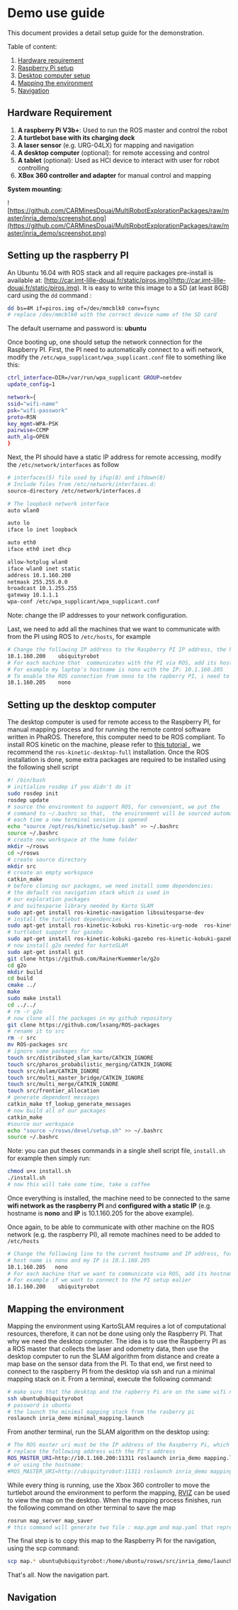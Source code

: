 # Demo use guide
This document provides a detail setup guide for the demonstration.

Table of content:
1.  [Hardware requirement](#hw)
2.  [Raspberry Pi setup](#rpi)
3.  [Desktop computer setup](#desk)
4.  [Mapping the environment](#mapping)
5.  [Navigation](#nav)


<a name="hw"></a>
## Hardware Requirement
1. **A raspberry Pi V3b+**: Used to run the ROS master and control the robot
2. **A turtlebot base with its charging dock**
3. **A laser sensor** (e.g.  URG-04LX) for mapping and navigation
4. **A desktop computer** (optional): for remote accessing and control 
5. **A tablet** (optional): Used as HCI device to interact with user for robot controlling
6. **XBox 360 controller and adapter** for manual control and mapping

**System mounting**:

![https://github.com/CARMinesDouai/MultiRobotExplorationPackages/raw/master/inria_demo/screenshot.png](https://github.com/CARMinesDouai/MultiRobotExplorationPackages/raw/master/inria_demo/screenshot.png)

<a name="rpi"></a>
## Setting up the raspberry PI
 An Ubuntu 16.04 with ROS stack and all require packages pre-install is  available  at: [http://car.imt-lille-douai.fr/static/piros.img](http://car.imt-lille-douai.fr/static/piros.img). It is easy to write this image to a SD (at least 8GB) card using the ``dd`` command :
 ```sh
 dd bs=4M if=piros.img of=/dev/mmcblk0 conv=fsync
 # replace /dev/mmcblk0 with the correct device name of the SD card 
 ```
 The default username and password is: **ubuntu**
 
Once booting up, one should setup the network connection for the Raspberry PI. First, the PI need to automatically connect to a wifi network, modify the ```/etc/wpa_supplicant/wpa_supplicant.conf``` file to something like this:
```sh
ctrl_interface=DIR=/var/run/wpa_supplicant GROUP=netdev
update_config=1

network={
ssid="wifi-name"
psk="wifi-passwork"
proto=RSN
key_mgmt=WPA-PSK
pairwise=CCMP
auth_alg=OPEN
}
```

Next, the PI should have a static IP address for remote accessing, modify the ```/etc/network/interfaces``` as follow
```sh
# interfaces(5) file used by ifup(8) and ifdown(8)
# Include files from /etc/network/interfaces.d:
source-directory /etc/network/interfaces.d

# The loopback network interface
auto wlan0

auto lo
iface lo inet loopback

auto eth0
iface eth0 inet dhcp

allow-hotplug wlan0
iface wlan0 inet static
address 10.1.160.200
netmask 255.255.0.0
broadcast 10.1.255.255
gateway 10.1.1.1
wpa-conf /etc/wpa_supplicant/wpa_supplicant.conf
```

Note: change the IP addresses to your network configuration.

Last, we need to add all the machines that we want to communicate with from the PI using ROS to ```/etc/hosts```, for example
```sh
# Change the following IP address to the Raspberry PI IP address, the hostname is ubiquityrobot
10.1.160.200 	ubiquityrobot
# For each machine that  communicates with the PI via ROS, add its hostname and IP here,
# For example my laptop's hostname is nono with the IP: 10.1.160.205
# To enable the ROS connection from nono to the rapberry PI, i need to add the following line
10.1.160.205	nono
```

<a name="desk"></a>
 ## Setting up the desktop computer
 
 The desktop computer is used for remote access to the Raspberry PI, for manual mapping process and for running the remote control software written in PhaROS. Therefore, this computer need to be ROS compliant. To install ROS kinetic on the machine, please refer to [ this tutorial ](http://wiki.ros.org/kinetic/Installation/Ubuntu), we recommend the ```ros-kinetic-desktop-full``` installation. Once the ROS installation is done, some extra packages are required to be installed using the following shell script
 
 ```sh
 #! /bin/bash
 # initialize rosdep if you didn't do it
sudo rosdep init
rosdep update
# source the environment to support ROS, for convenient, we put the
# command to ~/.bashrc so that,  the environment will be sourced automatically
# each time a new terminal session is opened
echo "source /opt/ros/kinetic/setup.bash" >> ~/.bashrc
source ~/.bashrc
# create new workspace at the home folder
mkdir ~/rosws
cd ~/rosws
# create source directory
mkdir src
# create an empty workspace
catkin_make
# before cloning our packages, we need install some dependencies:
# the default ros navigation stack which is used in
# our exploration packages 
# and suitesparse library needed by Karto SLAM
sudo apt-get install ros-kinetic-navigation libsuitesparse-dev
# install the turtlebot dependencies
sudo apt-get install ros-kinetic-kobuki ros-kinetic-urg-node  ros-kinetic-kobuki-core ros-kinetic-turtlebot*
# turtlebot support for gazebo
sudo apt-get install ros-kinetic-kobuki-gazebo ros-kinetic-kobuki-gazebo-plugins 
# now install g2o needed for kartoSLAM
sudo apt-get install git
git clone https://github.com/RainerKuemmerle/g2o
cd g2o
mkdir build
cd build
cmake ../
make
sudo make install
cd ../../
# rm -r g2o
# now clone all the packages in my github repository
git clone https://github.com/lxsang/ROS-packages
# rename it to src
rm -r src
mv ROS-packages src
# ignore some packages for now
touch src/distributed_slam_karto/CATKIN_IGNORE
touch src/pharos_probabilistic_merging/CATKIN_IGNORE
touch src/dslam/CATKIN_IGNORE
touch src/multi_master_bridge/CATKIN_IGNORE
touch src/multi_merge/CATKIN_IGNORE
touch src/frontier_allocation
# generate dependent messages
catkin_make tf_lookup_generate_messages
# now build all of our packages
catkin_make
#source our workspace
echo "source ~/rosws/devel/setup.sh" >> ~/.bashrc
source ~/.bashrc
 ```
 
 Note: you can put theses commands in a single shell script file, ```install.sh``` for example then simply run:
 ```sh
 chmod u+x install.sh
 ./install.sh
 # now this will take some time, take a coffee
 ```
 
 Once everything is installed, the machine need to be connected to the same **wifi network as the raspberry PI** and **configured with a static IP** (e.g. hostname is **nono** and **IP** is 10.1.160.205 for the above example). 
 
 Once again, to be able to communicate with other machine on the ROS network (e.g. the raspberry PI), all remote machines need to be added to ```/etc/hosts```
 ```sh
 # Change the following line to the current hostname and IP address, for example my machine
 # host name is nono and my IP is 10.1.160.205
 10.1.160.205	nono
# For each machine that we want to communicate via ROS, add its hostname and IP here,
# For example if we want to connect to the PI setup ealier
10.1.160.200	ubiquityrobot
 ```
 
 <a name="mapping"></a>
 ## Mapping the environment
 Mapping the environment using KartoSLAM requires a lot of computational resources, therefore, it can not be done using only the Raspberry PI. That why we need the desktop computer. The idea is to use the Raspberry PI as a ROS master that collects the laser and odometry data, then use the desktop computer to run the SLAM algorithm from distance and create a map base on the sensor data from the PI. To that end, we first need to connect to the raspberry PI from the desktop via ssh and run a minimal mapping stack on it. From a terminal, execute the following command:
 
```sh
# make sure that the desktop and the rapberry Pi are on the same wifi network
ssh ubuntu@ubiquityrobot
# password is ubuntu
# the launch the minimal mapping stack from the rasberry pi
roslaunch inria_demo minimal_mapping.launch
```

From another terminal, run the SLAM algorithm on the desktop using:
```sh
# The ROS master uri must be the IP address of the Raspberry Pi, which actually run a ros master
# replace the following address with the PI's address
ROS_MASTER_URI=http://10.1.160.200:11311 roslaunch inria_demo mapping.launch
# or using the hostname:
#ROS_MASTER_URI=http://ubiquityrobot:11311 roslaunch inria_demo mapping.launch
```
 
 While every thing is running, use the Xbox 360 controller to move the turtlebot around the environment to perform the mapping, [RVIZ](http://wiki.ros.org/rviz) can be used to view the map on the desktop.
 When the mapping process finishes, run the following command on other terminal to save the map
 
 ```sh
 rosrun map_server map_saver
 # this command will generate two file : map.pgm and map.yaml that represents the map of the environment
 ```
 
 The final step is to copy this map to the Raspberry Pi for the navigation, using the scp command:
 ```sh
 scp map.* ubuntu@ubiquityrobot:/home/ubuntu/rosws/src/inria_demo/launch/
 ```
 
 That's all. Now the navigation part.
 
 <a name="nav"></a>
 ## Navigation
